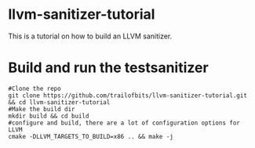 # llvm-sanitizer-tutorial

This is a tutorial on how to build an LLVM sanitizer. 

# Build and run the testsanitizer 
 
```
#Clone the repo
git clone https://github.com/trailofbits/llvm-sanitizer-tutorial.git && cd llvm-sanitizer-tutorial 
#Make the build dir 
mkdir build && cd build 
#configure and build, there are a lot of configuration options for LLVM
cmake -DLLVM_TARGETS_TO_BUILD=x86 .. && make -j
```

